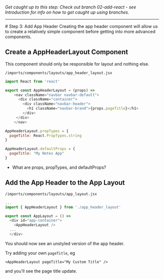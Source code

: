 _Get caught up to this step: Check out branch 02-add-react - see Introduction for info on how to get caught up using branches._
<hr>
# Step 3: Add App Header
Creating the app header component will allow us to create a relatively simple component before getting into more advanced components.

## Create a AppHeaderLayout Component
This component should only be responsible for layout and nothing else.

``` /imports/components/layouts/app_header_layout.jsx ```

```js
import React from 'react'

export const AppHeaderLayout = (props) =>
	<nav className="navbar navbar-default">
	  <div className="container">
	    <div className="navbar-header">
	      <h1 className="navbar-brand">{props.pageTitle}</h1>
	    </div>
	 </div>
	</nav>

AppHeaderLayout.propTypes = {
  pageTitle: React.PropTypes.string
}

AppHeaderLayout.defaultProps = { 
  pageTitle: "My Notes App"
}
```

- What are props, propTypes, and defaultProps?

## Add  the App Header to the App Layout

``` /imports/components/layouts/app_layout.jsx ```

```js
...
import { AppHeaderLayout } from './app_header_layout'

export const AppLayout = () =>
  <div id="app-container">
    <AppHeaderLayout />
  ...
  </div>
```

You should now see an unstyled version of the app header.

Try adding your own ``` pageTitle ```, eg

``` <AppHeaderLayout pageTitle="My Custom Title" /> ``` 

and you'll see the page title update.
